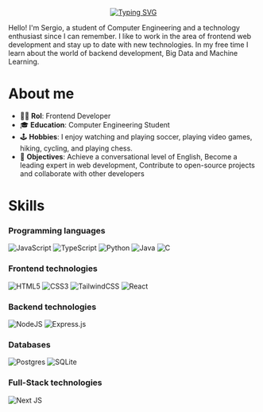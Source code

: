 <p align="center">
  <a href="https://git.io/typing-svg">
    <img src="https://readme-typing-svg.herokuapp.com?font=Roboto&weight=700&size=24&pause=1000&color=2196F3&center=true&vCenter=true&width=700&lines=Jr.+Frontend+Developer;Computer+Engineering+Student;Frontend+Dev+by+Day%2C+Database+Enthusiast+by+Night+" alt="Typing SVG" style="max-width: 100%; height: auto;" />
  </a>
</p>

Hello! I'm Sergio, a student of Computer Engineering and a technology enthusiast since I can remember. I like to work in the area of ​​frontend web development and stay up to date with new technologies. In my free time I learn about the world of backend development, Big Data and Machine Learning.
# About me

- 🧑‍💻 **Rol**: Frontend Developer
- 🎓 **Education**: Computer Engineering Student
- 🕹️ **Hobbies**: I enjoy watching and playing soccer, playing video games, hiking, cycling, and playing chess.
- 🚀 **Objectives**: Achieve a conversational level of English, Become a leading expert in web development, 	Contribute to open-source projects and collaborate with other developers


# Skills
### Programming languages 
![JavaScript](https://img.shields.io/badge/JavaScript-F7DF1E?style=for-the-badge&logo=javascript&logoColor=black)		![TypeScript](https://img.shields.io/badge/typescript-%23007ACC.svg?style=for-the-badge&logo=typescript&logoColor=white)	![Python](https://img.shields.io/badge/Python-3776AB?style=for-the-badge&logo=python&logoColor=white)	![Java](https://img.shields.io/badge/Java-ED8B00?style=for-the-badge&logo=java&logoColor=white)					![C](https://img.shields.io/badge/c-%2300599C.svg?style=for-the-badge&logo=c&logoColor=white)	

### Frontend technologies
![HTML5](https://img.shields.io/badge/html5-%23E34F26.svg?style=for-the-badge&logo=html5&logoColor=white)	![CSS3](https://img.shields.io/badge/css3-%231572B6.svg?style=for-the-badge&logo=css3&logoColor=white)	![TailwindCSS](https://img.shields.io/badge/tailwindcss-%2338B2AC.svg?style=for-the-badge&logo=tailwind-css&logoColor=white)		![React](https://img.shields.io/badge/React-20232A?style=for-the-badge&logo=react&logoColor=61DAFB)

### Backend technologies
![NodeJS](https://img.shields.io/badge/node.js-6DA55F?style=for-the-badge&logo=node.js&logoColor=white)		![Express.js](https://img.shields.io/badge/express.js-%23404d59.svg?style=for-the-badge&logo=express&logoColor=%2361DAFB)	

### Databases

![Postgres](https://img.shields.io/badge/postgres-%23316192.svg?style=for-the-badge&logo=postgresql&logoColor=white) 	![SQLite](https://img.shields.io/badge/sqlite-%2307405e.svg?style=for-the-badge&logo=sqlite&logoColor=white)

### Full-Stack technologies
![Next JS](https://img.shields.io/badge/Next-black?style=for-the-badge&logo=next.js&logoColor=white)
